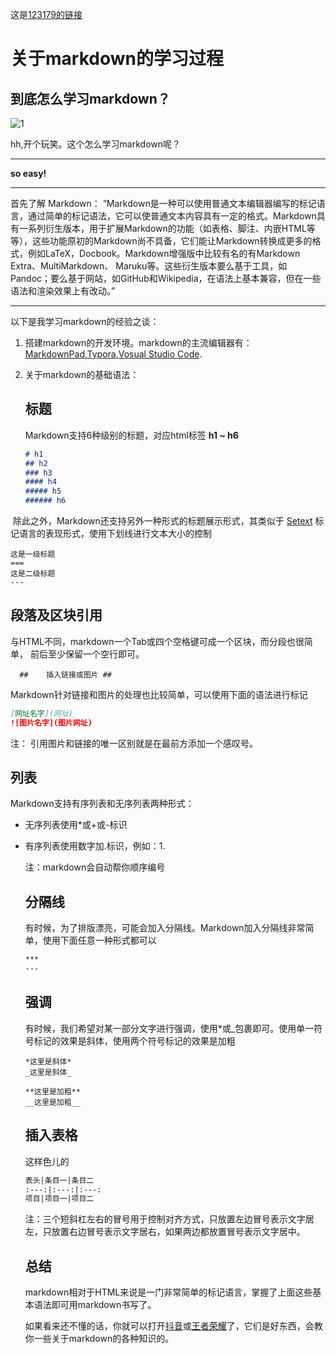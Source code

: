 这是[123179的链接]( https://github.com/ )

#  关于markdown的学习过程

## 到底怎么学习markdown？

![1]( http://ww2.sinaimg.cn/large/9150e4e5ly1fjyhv3b09qj20fz0910t6.jpg )

hh,开个玩笑。这个怎么学习markdown呢？

---

**so easy!**

----

首先了解 Markdown： “Markdown是一种可以使用普通文本编辑器编写的标记语言，通过简单的标记语法，它可以使普通文本内容具有一定的格式。Markdown具有一系列衍生版本，用于扩展Markdown的功能（如表格、脚注、内嵌HTML等等），这些功能原初的Markdown尚不具备，它们能让Markdown转换成更多的格式，例如LaTeX，Docbook。Markdown增强版中比较有名的有Markdown Extra、MultiMarkdown、 Maruku等。这些衍生版本要么基于工具，如Pandoc；要么基于网站，如GitHub和Wikipedia，在语法上基本兼容，但在一些语法和渲染效果上有改动。” 

---



以下是我学习markdown的经验之谈：

1. 搭建markdown的开发环境。markdown的主流编辑器有：[MarkdownPad](http://www.markdownpad.com),[Typora]( https://www.typora.io/ ),[Vosual Studio Code]( https://code.visualstudio.com/ ).

2. 关于markdown的基础语法：

   ## 标题 ##

    Markdown支持6种级别的标题，对应html标签 **h1 ~ h6** 

   ```markdown
   # h1
   ## h2
   ### h3
   #### h4
   ##### h5
   ###### h6
   ```

​        除此之外，Markdown还支持另外一种形式的标题展示形式，其类似于 [Setext](https://link.jianshu.com/?t=http%3A%2F%2Fdocutils.sourceforge.net%2Fmirror%2Fsetext.html) 标记语言的表现形式，使用下划线进行文本大小的控制

```undefined
这是一级标题
===
这是二级标题
---
```

##    段落及区块引用 ##

与HTML不同，markdown一个Tab或四个空格键可成一个区块，而分段也很简单， 前后至少保留一个空行即可。 

      ##    插入链接或图片 ##

 Markdown针对链接和图片的处理也比较简单，可以使用下面的语法进行标记 

```markdown
[网址名字](网址)
![图片名字](图片网址)
```

 注： 引用图片和链接的唯一区别就是在最前方添加一个感叹号。 

  ##    列表 #

Markdown支持有序列表和无序列表两种形式：

- 无序列表使用*或+或-标识

- 有序列表使用数字加.标识，例如：1.

  注：markdown会自动帮你顺序编号

  ## 分隔线 #

   有时候，为了排版漂亮，可能会加入分隔线。Markdown加入分隔线非常简单，使用下面任意一种形式都可以 

  ```markdown
  ***
  ---
  ```

  ## 强调 #

   有时候，我们希望对某一部分文字进行强调，使用*或_包裹即可。使用单一符号标记的效果是斜体，使用两个符号标记的效果是加粗 

  ```undefined
  *这里是斜体*
  _这里是斜体_
  
  **这里是加粗**
  __这里是加粗__
  ```

  ## 插入表格 #

  这样色儿的

  ```markdown
  表头|条目一|条目二
  :---:|:---:|:---:
  项目|项目一|项目二
  ```

   注：三个短斜杠左右的冒号用于控制对齐方式，只放置左边冒号表示文字居左，只放置右边冒号表示文字居右，如果两边都放置冒号表示文字居中。 

  ## 总结 #

  markdown相对于HTML来说是一门非常简单的标记语言，掌握了上面这些基本语法即可用markdown书写了。

  如果看来还不懂的话，你就可以打开[抖音](https://www.bilibili.com/ )或[王者荣耀]( https://www.baidu.com )了，它们是好东西，会教你一些关于markdown的各种知识的。

  















